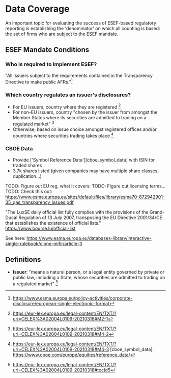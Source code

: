 # Data Coverage

An important topic for evaluating the success of ESEF-based regulatory reporting
is establishing the 'denominator' on which all counting is based: the set of firms
who are subject to the ESEF mandate.


## ESEF Mandate Conditions

### Who is required to implement ESEF?

"All issuers subject to the requirements contained in the Transparency Directive to make public AFRs."[^2]

### Which country regulates an issuer's disclosures?

- For EU issuers, country where they are registered [^3]
- For non-EU issuers, country "chosen by the issuer from amongst the Member States where its securities are admitted to trading on a regulated market" [^4]
- Otherwise, based on issue choice amongst registered offices and/or countries where securities trading takes place [^5]


### CBOE Data

- Provide ['Symbol Reference Data'][cboe_symbol_data] with ISIN for traded shares
- 3.7k shares listed (given companies may have multiple share classes, duplication...)

TODO: Figure out EU reg, what it covers:
TODO: Figure out licensing terms...
TODO: Check this out: <https://www.esma.europa.eu/sites/default/files/library/esma70-872942901-35_qas_transparency_issues.pdf>

"The LuxSE daily official list fully complies with the provisions of the Grand-Ducal Regulation of 13 July 2007, transposing the EU Directive 2001/34/CE that establishes the existence of official lists." <https://www.bourse.lu/official-list>

See here: <https://www.esma.europa.eu/databases-library/interactive-single-rulebook/clone-mifir/article-3>

## Definitions

- **Issuer**: "means a natural person, or a legal entity governed by private or public law, including a State,
  whose securities are admitted to trading on a regulated market" [^1]

[^1]: https://eur-lex.europa.eu/legal-content/EN/TXT/?uri=CELEX%3A02004L0109-20210318#tocId5
[^2]: https://www.esma.europa.eu/policy-activities/corporate-disclosure/european-single-electronic-format
[^3]: https://eur-lex.europa.eu/legal-content/EN/TXT/?uri=CELEX%3A02004L0109-20210318#M2-1
[^4]: https://eur-lex.europa.eu/legal-content/EN/TXT/?uri=CELEX%3A02004L0109-20210318#M4-2
[^5]: https://eur-lex.europa.eu/legal-content/EN/TXT/?uri=CELEX%3A02004L0109-20210318#M4-3
[cboe_symbol_data]: https://www.cboe.com/europe/equities/reference_data/
